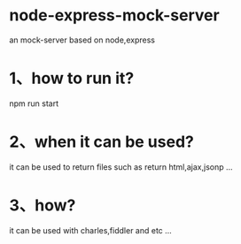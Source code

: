 # node-express-mock-server
an mock-server based on node,express
# 1、how to run it? 
 npm run start 
# 2、when it can be used?
 it can be used to return files such as return html,ajax,jsonp ...
# 3、how?
 it can be used with charles,fiddler and etc ...
